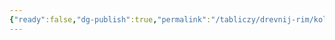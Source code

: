 ```yaml
---
{"ready":false,"dg-publish":true,"permalink":"/tabliczy/drevnij-rim/kolizej/","dgPassFrontmatter":true}
---
```



